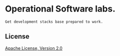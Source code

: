 # Operational Software labs.
    Get development stacks base prepared to work.

## License

[Apache License, Version 2.0](https://www.apache.org/licenses/LICENSE-2.0)
